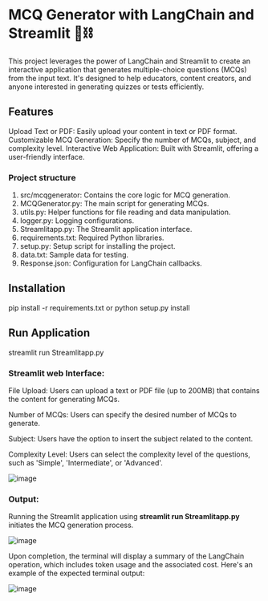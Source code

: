 # MCQ Generator with LangChain and Streamlit 🦜⛓️

This project leverages the power of LangChain and Streamlit to create an interactive application that generates multiple-choice questions (MCQs) from the input text. It's designed to help educators, content creators, and anyone interested in generating quizzes or tests efficiently.

## Features
Upload Text or PDF: Easily upload your content in text or PDF format.
Customizable MCQ Generation: Specify the number of MCQs, subject, and complexity level.
Interactive Web Application: Built with Streamlit, offering a user-friendly interface.

### Project structure 
1) src/mcqgenerator: Contains the core logic for MCQ generation.
2) MCQGenerator.py: The main script for generating MCQs.
3) utils.py: Helper functions for file reading and data manipulation.
4) logger.py: Logging configurations.
5) Streamlitapp.py: The Streamlit application interface.
6) requirements.txt: Required Python libraries.
7) setup.py: Setup script for installing the project.
8) data.txt: Sample data for testing.
9) Response.json: Configuration for LangChain callbacks.

## Installation
pip install -r requirements.txt
or
python setup.py install

## Run Application
streamlit run Streamlitapp.py

### Streamlit web Interface:
File Upload: Users can upload a text or PDF file (up to 200MB) that contains the content for generating MCQs.

Number of MCQs: Users can specify the desired number of MCQs to generate.

Subject: Users have the option to insert the subject related to the content.

Complexity Level: Users can select the complexity level of the questions, such as 'Simple', 'Intermediate', or 'Advanced'.

![image](https://github.com/lasyaMundrathi/MCQgen/assets/98383338/98b00f56-94b0-4872-a448-0d310fa70ae5)

### Output:
Running the Streamlit application using **streamlit run Streamlitapp.py** initiates the MCQ generation process.

![image](https://github.com/lasyaMundrathi/MCQgen/assets/98383338/214fe1ca-5e82-4cec-8579-498e4f1026b0)

 Upon completion, the terminal will display a summary of the LangChain operation, which includes token usage and the associated cost. Here's an example of the expected terminal output:
 
![image](https://github.com/lasyaMundrathi/MCQgen/assets/98383338/28957573-2536-4cba-9763-e9748ad77d5c)




